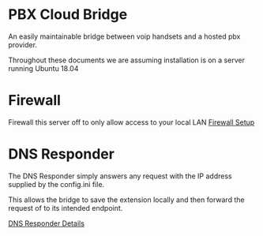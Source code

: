 # PBX Cloud Bridge

An easily maintainable bridge between voip handsets and a hosted pbx provider.

Throughout these documents we are assuming installation is on a server running Ubuntu 18.04

# Firewall
Firewall this server off to only allow access to your local LAN
[Firewall Setup](firewall.md)

# DNS Responder
The DNS Responder simply answers any request with the IP address supplied by the config.ini file.

This allows the bridge to save the extension locally and then forward the request of to its intended endpoint.

[DNS Responder Details](dnsresponder.md)
